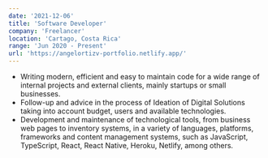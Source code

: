```yaml
---
date: '2021-12-06'
title: 'Software Developer'
company: 'Freelancer'
location: 'Cartago, Costa Rica'
range: 'Jun 2020 - Present'
url: 'https://angelortizv-portfolio.netlify.app/'
---
```


- Writing modern, efficient and easy to maintain code for a wide range of internal projects and external clients, mainly startups or small businesses.
- Follow-up and advice in the process of Ideation of Digital Solutions taking into account budget, users and available technologies.
- Development and maintenance of technological tools, from business web pages to inventory systems, in a variety of languages, platforms, frameworks and content management systems, such as JavaScript, TypeScript, React, React Native, Heroku, Netlify, among others.
